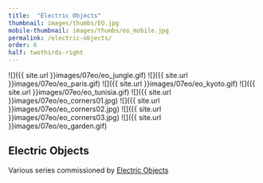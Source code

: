 ```yaml
---
title:  "Electric Objects"
thumbnail: images/thumbs/EO.jpg
mobile-thumbnail: images/thumbs/eo_mobile.jpg
permalink: /electric-objects/
order: 6
half: twothirds-right
---
```


![]({{ site.url }}images/07eo/eo_jungle.gif)
![]({{ site.url }}images/07eo/eo_paris.gif)
![]({{ site.url }}images/07eo/eo_kyoto.gif)
![]({{ site.url }}images/07eo/eo_tunisia.gif)
![]({{ site.url }}images/07eo/eo_corners01.jpg)
![]({{ site.url }}images/07eo/eo_corners02.jpg)
![]({{ site.url }}images/07eo/eo_corners03.jpg)
![]({{ site.url }}images/07eo/eo_garden.gif)


## Electric Objects
Various series commissioned by [Electric Objects](http://electricobjects.com/)
